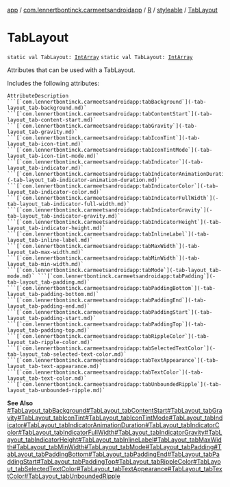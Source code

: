 [app](../../../index.md) / [com.lennertbontinck.carmeetsandroidapp](../../index.md) / [R](../index.md) / [styleable](index.md) / [TabLayout](./-tab-layout.md)

# TabLayout

`static val TabLayout: `[`IntArray`](https://kotlinlang.org/api/latest/jvm/stdlib/kotlin/-int-array/index.html)
`static val TabLayout: `[`IntArray`](https://kotlinlang.org/api/latest/jvm/stdlib/kotlin/-int-array/index.html)

Attributes that can be used with a TabLayout.

Includes the following attributes:

    AttributeDescription ```[`com.lennertbontinck.carmeetsandroidapp:tabBackground`](-tab-layout_tab-background.md)` ```[`com.lennertbontinck.carmeetsandroidapp:tabContentStart`](-tab-layout_tab-content-start.md)` ```[`com.lennertbontinck.carmeetsandroidapp:tabGravity`](-tab-layout_tab-gravity.md)` ```[`com.lennertbontinck.carmeetsandroidapp:tabIconTint`](-tab-layout_tab-icon-tint.md)` ```[`com.lennertbontinck.carmeetsandroidapp:tabIconTintMode`](-tab-layout_tab-icon-tint-mode.md)` ```[`com.lennertbontinck.carmeetsandroidapp:tabIndicator`](-tab-layout_tab-indicator.md)` ```[`com.lennertbontinck.carmeetsandroidapp:tabIndicatorAnimationDuration`](-tab-layout_tab-indicator-animation-duration.md)` ```[`com.lennertbontinck.carmeetsandroidapp:tabIndicatorColor`](-tab-layout_tab-indicator-color.md)` ```[`com.lennertbontinck.carmeetsandroidapp:tabIndicatorFullWidth`](-tab-layout_tab-indicator-full-width.md)` ```[`com.lennertbontinck.carmeetsandroidapp:tabIndicatorGravity`](-tab-layout_tab-indicator-gravity.md)` ```[`com.lennertbontinck.carmeetsandroidapp:tabIndicatorHeight`](-tab-layout_tab-indicator-height.md)` ```[`com.lennertbontinck.carmeetsandroidapp:tabInlineLabel`](-tab-layout_tab-inline-label.md)` ```[`com.lennertbontinck.carmeetsandroidapp:tabMaxWidth`](-tab-layout_tab-max-width.md)` ```[`com.lennertbontinck.carmeetsandroidapp:tabMinWidth`](-tab-layout_tab-min-width.md)` ```[`com.lennertbontinck.carmeetsandroidapp:tabMode`](-tab-layout_tab-mode.md)` ```[`com.lennertbontinck.carmeetsandroidapp:tabPadding`](-tab-layout_tab-padding.md)` ```[`com.lennertbontinck.carmeetsandroidapp:tabPaddingBottom`](-tab-layout_tab-padding-bottom.md)` ```[`com.lennertbontinck.carmeetsandroidapp:tabPaddingEnd`](-tab-layout_tab-padding-end.md)` ```[`com.lennertbontinck.carmeetsandroidapp:tabPaddingStart`](-tab-layout_tab-padding-start.md)` ```[`com.lennertbontinck.carmeetsandroidapp:tabPaddingTop`](-tab-layout_tab-padding-top.md)` ```[`com.lennertbontinck.carmeetsandroidapp:tabRippleColor`](-tab-layout_tab-ripple-color.md)` ```[`com.lennertbontinck.carmeetsandroidapp:tabSelectedTextColor`](-tab-layout_tab-selected-text-color.md)` ```[`com.lennertbontinck.carmeetsandroidapp:tabTextAppearance`](-tab-layout_tab-text-appearance.md)` ```[`com.lennertbontinck.carmeetsandroidapp:tabTextColor`](-tab-layout_tab-text-color.md)` ```[`com.lennertbontinck.carmeetsandroidapp:tabUnboundedRipple`](-tab-layout_tab-unbounded-ripple.md)`

**See Also**
[#TabLayout_tabBackground](-tab-layout_tab-background.md)[#TabLayout_tabContentStart](-tab-layout_tab-content-start.md)[#TabLayout_tabGravity](-tab-layout_tab-gravity.md)[#TabLayout_tabIconTint](-tab-layout_tab-icon-tint.md)[#TabLayout_tabIconTintMode](-tab-layout_tab-icon-tint-mode.md)[#TabLayout_tabIndicator](-tab-layout_tab-indicator.md)[#TabLayout_tabIndicatorAnimationDuration](-tab-layout_tab-indicator-animation-duration.md)[#TabLayout_tabIndicatorColor](-tab-layout_tab-indicator-color.md)[#TabLayout_tabIndicatorFullWidth](-tab-layout_tab-indicator-full-width.md)[#TabLayout_tabIndicatorGravity](-tab-layout_tab-indicator-gravity.md)[#TabLayout_tabIndicatorHeight](-tab-layout_tab-indicator-height.md)[#TabLayout_tabInlineLabel](-tab-layout_tab-inline-label.md)[#TabLayout_tabMaxWidth](-tab-layout_tab-max-width.md)[#TabLayout_tabMinWidth](-tab-layout_tab-min-width.md)[#TabLayout_tabMode](-tab-layout_tab-mode.md)[#TabLayout_tabPadding](-tab-layout_tab-padding.md)[#TabLayout_tabPaddingBottom](-tab-layout_tab-padding-bottom.md)[#TabLayout_tabPaddingEnd](-tab-layout_tab-padding-end.md)[#TabLayout_tabPaddingStart](-tab-layout_tab-padding-start.md)[#TabLayout_tabPaddingTop](-tab-layout_tab-padding-top.md)[#TabLayout_tabRippleColor](-tab-layout_tab-ripple-color.md)[#TabLayout_tabSelectedTextColor](-tab-layout_tab-selected-text-color.md)[#TabLayout_tabTextAppearance](-tab-layout_tab-text-appearance.md)[#TabLayout_tabTextColor](-tab-layout_tab-text-color.md)[#TabLayout_tabUnboundedRipple](-tab-layout_tab-unbounded-ripple.md)

